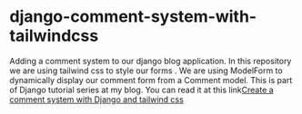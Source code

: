 # django-comment-system-with-tailwindcss
Adding a comment system to our django blog application. In this repository we are using tailwind css to style our forms . We are using ModelForm to dynamically display our comment form from a Comment model. This is part of Django tutorial series at my blog. You can read it at this link<a href="https://codesnnippets.com/using-forms-and-creating-a-comment-system-in-a-django-blog-application-django-part-4/">Create a comment system with Django and tailwind css</a>
